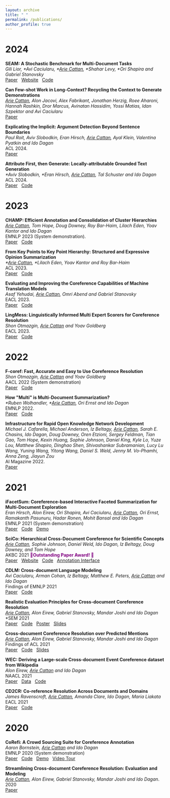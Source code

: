```yaml
---
layout: archive
title: " "
permalink: /publications/
author_profile: true
---
```


<!---  {% if author.googlescholar %}
  <u><a href="{{author.googlescholar}}">My Google Scholar profile</a> will </u>
{% endif %}

{% include base_path %}

{% for post in site.publications reversed %}
  {% include archive-single.html %}
{% endfor %} -->

# 2024


**SEAM: A Stochastic Benchmark for Multi-Document Tasks**  
_Gili Lior, *Avi Caciularu, *<ins>Arie Cattan</ins>, *Shahar Levy, *Ori Shapira and Gabriel Stanovsky_  
[Paper](https://arxiv.org/pdf/2406.16086) &nbsp; [Website](https://seam-benchmark.github.io/) &nbsp; [Code](https://github.com/seam-benchmark/SEAM)

**Can Few-shot Work in Long-Context? Recycling the Context to Generate Demonstrations**  
_<ins>Arie Cattan</ins>, Alon Jacovi, Alex Fabrikant, Jonathan Herzig, Roee Aharoni, Hannah Rashkin, Dror Marcus, Avinatan Hassidim, Yossi Matias, Idan Szpektor and Avi Caciularu_  
[Paper](https://arxiv.org/pdf/2406.13632)

**Explicating the Implicit: Argument Detection Beyond Sentence Boundaries**   
_Paul Roit, Aviv Slobodkin, Eran Hirsch, <ins>Arie Cattan</ins>, Ayal Klein, Valentina Pyatkin and Ido Dagan_    
ACL 2024.    
[Paper](https://www.arxiv.org/pdf/2408.04246)


**Attribute First, then Generate: Locally-attributable Grounded Text Generation**   
_*Aviv Slobodkin, *Eran Hirsch, <ins>Arie Cattan</ins>, Tal Schuster and Ido Dagan_  
ACL 2024.  
[Paper](https://arxiv.org/pdf/2403.17104) &nbsp; [Code](https://github.com/lovodkin93/attribute-first-then-generate)


# 2023 

**CHAMP: Efficient Annotation and Consolidation of Cluster Hierarchies**  
_<ins>Arie Cattan</ins>, Tom Hope, Doug Downey, Roy Bar-Haim, Lilach Eden, Yoav Kantor and Ido Dagan_   
EMNLP 2023 (System demonstration).  
[Paper](https://arxiv.org/pdf/2311.11301.pdf) &nbsp; [Code](https://github.com/ariecattan/champ)  


**From Key Points to Key Point Hierarchy: Structured and Expressive Opinion Summarization**  
_*<ins>Arie Cattan</ins>, *Lilach Eden, Yoav Kantor and Roy Bar-Haim_    
ACL 2023.   
[Paper](https://arxiv.org/pdf/2306.03853.pdf) &nbsp; [Code](https://github.com/IBM/kpa-hierarchy) 

**Evaluating and Improving the Coreference Capabilities of Machine Translation Models**  
_Asaf Yehudai, <ins>Arie Cattan</ins>, Omri Abend and Gabriel Stanovsky_   
EACL 2023.    
[Paper](https://arxiv.org/pdf/2302.08464.pdf) &nbsp; [Code](https://github.com/AsafYehudai/MT-coref)

**LingMess: Linguistically Informed Multi Expert Scorers for Coreference Resolution**  
_Shon Otmazgin, <ins>Arie Cattan</ins> and Yoav Goldberg_   
EACL 2023.   
[Paper](https://arxiv.org/pdf/2205.12644.pdf) &nbsp; [Code](https://github.com/shon-otmazgin/lingmess-coref)

# 2022

**F-coref: Fast, Accurate and Easy to Use Coreference Resolution**    
_Shon Otmazgin, <ins>Arie Cattan</ins> and Yoav Goldberg_   
AACL 2022 (System demonstration)    
[Paper](https://arxiv.org/pdf/2209.04280.pdf) &nbsp; [Code](https://github.com/shon-otmazgin/fastcoref)

**How "Multi" is Multi-Document Summarization?**     
_*Ruben Wolhandler, *<ins>Arie Cattan</ins>, Ori Ernst and Ido Dagan_  
EMNLP 2022.    
[Paper](https://arxiv.org/pdf/2210.12688v1.pdf) &nbsp; [Code](https://github.com/ariecattan/multi_mds)

**Infrastructure for Rapid Open Knowledge Network Development**  
_Michael J. Cafarella, Michael Anderson, Iz Beltagy, <ins>Arie Cattan</ins>, Sarah E. Chasins, Ido Dagan, Doug Downey, Oren Etzioni, Sergey Feldman, Tian Gao, Tom Hope, Kexin Huang, Sophie Johnson, Daniel King, Kyle Lo, Yuze Lou, Matthew Shapiro, Dinghao Shen, Shivashankar Subramanian, Lucy Lu Wang, Yuning Wang, Yitong Wang, Daniel S. Weld, Jenny M. Vo-Phamhi, Anna Zeng, Jiayun Zou_   
AI Magazine 2022.   
[Paper](https://ojs.aaai.org/index.php/aimagazine/article/view/19126)

# 2021

**iFacetSum: Coreference-based Interactive Faceted Summarization for Multi-Document Exploration**   
_Eran Hirsch, Alon Eirew, Ori Shapira, Avi Caciularu, <ins>Arie Cattan</ins>, Ori Ernst, Ramakanth Pasunuru, Hadar Ronen, Mohit Bansal and Ido Dagan_    
EMNLP 2021 (System demonstration)  
[Paper](https://arxiv.org/pdf/2109.11621.pdf) &nbsp; [Code](https://github.com/BIU-NLP/iFACETSUM) &nbsp; [Demo](https://biu-nlp.github.io/iFACETSUM/WebApp/client/) 

**SciCo: Hierarchical Cross-Document Coreference for Scientific Concepts**  
_<ins>Arie Cattan</ins>, Sophie Johnson, Daniel Weld, Ido Dagan, Iz Beltagy, Doug Downey, and Tom Hope_   
AKBC 2021 <font color=purple>🎉<b>Outstanding Paper Award! 🎉</b></font>  
[Paper](https://arxiv.org/pdf/2104.08809.pdf) &nbsp; [Website](http://scico.apps.allenai.org/) &nbsp; [Code](https://github.com/ariecattan/SciCo)
&nbsp; [Annotation Interface](https://github.com/ariecattan/CoRefi)



**CDLM: Cross-document Language Modeling**  
_Avi Caciularu, Arman Cohan, Iz Beltagy, Matthew E. Peters, <ins>Arie Cattan</ins> and Ido Dagan_   
Findings of EMNLP 2021   
[Paper](https://arxiv.org/pdf/2101.00406.pdf) &nbsp; [Code](https://github.com/aviclu/CD-LM)  



**Realistic Evaluation Principles for Cross-document Coreference Resolution**   
_<ins>Arie Cattan</ins>, Alon Eirew, Gabriel Stanovsky, Mandar Joshi and Ido Dagan_    
*SEM 2021  
[Paper](https://arxiv.org/pdf/2106.04192.pdf) &nbsp; [Code](https://github.com/ariecattan/coref) &nbsp; [Poster](https://ariecattan.github.io/files/*SEM%202021%20-%20coref%20eval.pdf)
&nbsp; [Slides](https://ariecattan.github.io/files/STARSEM_2021_coref_slides.pdf)

**Cross-document Coreference Resolution over Predicted Mentions**   
_<ins>Arie Cattan</ins>, Alon Eirew, Gabriel Stanovsky, Mandar Joshi and Ido Dagan_      
Findings of ACL 2021   
[Paper](https://arxiv.org/pdf/2106.01210.pdf) &nbsp; [Code](https://github.com/ariecattan/coref) &nbsp; [Slides](https://ariecattan.github.io/files/ACL_2021_findings_slides.pdf)


**WEC: Deriving a Large-scale Cross-document Event Coreference dataset from Wikipedia**   
_Alon Eirew, <ins>Arie Cattan</ins> and Ido Dagan_   
NAACL 2021   
[Paper](https://arxiv.org/pdf/2104.05022.pdf) &nbsp; [Data](https://github.com/AlonEirew/extract-wec) 
&nbsp; [Code](https://github.com/AlonEirew/cross-doc-event-coref)


**CD2CR: Co-reference Resolution Across Documents and Domains**  
_James Ravenscroft, <ins>Arie Cattan</ins>, Amanda Clare, Ido Dagan, Maria Liakata_  
EACL 2021   
[Paper](https://arxiv.org/pdf/2101.12637.pdf) &nbsp; [Code](https://github.com/ravenscroftj/cdcrtool)



# 2020

**CoRefi: A Crowd Sourcing Suite for Coreference Annotation**  
_Aaron Bornstein, <ins>Arie Cattan</ins> and Ido Dagan_  
EMNLP 2020 (System demonstration)  
[Paper](https://arxiv.org/pdf/2010.02588.pdf) &nbsp; [Code](https://github.com/aribornstein/corefi)
&nbsp; [Demo](https://aribornstein.github.io/corefidemo/) &nbsp; [Video Tour](https://www.youtube.com/watch?v=DPx36Ps1CAk)
 
 
**Streamlining Cross-document Coreference Resolution: Evaluation and Modeling**  
_<ins>Arie Cattan</ins>, Alon Eirew, Gabriel Stanovsky, Mandar Joshi and Ido Dagan_. 2020  
[Paper](https://arxiv.org/pdf/2009.11032.pdf)
 